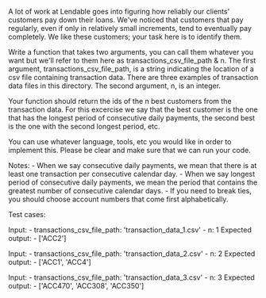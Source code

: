 A lot of work at Lendable goes into figuring how reliably our clients' customers
pay down their loans. We've noticed that customers that pay regularly, even if only
in relatively small increments, tend to eventually pay completely. We like these
customers; your task here is to identify them.

Write a function that takes two arguments, you can call them whatever you want but
we'll refer to them here as transactions_csv_file_path & n. The first argument,
transactions_csv_file_path, is a string indicating the location of a csv file
containing transaction data. There are three examples of transaction data files in
this directory. The second argument, n, is an integer.

Your function should return the ids of the n best customers from the transaction data.
For this excercise we say that the best customer is the one that has the longest period
of consecutive daily payments, the second best is the one with the second longest
period, etc. 

You can use whatever language, tools, etc you would like in order to implement this. Please
be clear and make sure that we can run your code.

Notes:
	- When we say consecutive daily payments, we mean that there is at least one
		transaction per consecutive calendar day.
	- When we say longest period of consecutive daily payments, we mean the period
		that contains the greatest number of consecutive calendar days.
	- If you need to break ties, you should choose account numbers that come first
		alphabetically.


Test cases:

Input:
	- transactions_csv_file_path: 'transaction_data_1.csv'
	- n: 1
Expected output:
	- ['ACC2']

Input:
	- transactions_csv_file_path: 'transaction_data_2.csv'
	- n: 2
Expected output:
	- ['ACC1', 'ACC4']

Input:
	- transactions_csv_file_path: 'transaction_data_3.csv'
	- n: 3
Expected output:
	- ['ACC470', 'ACC308', 'ACC350']